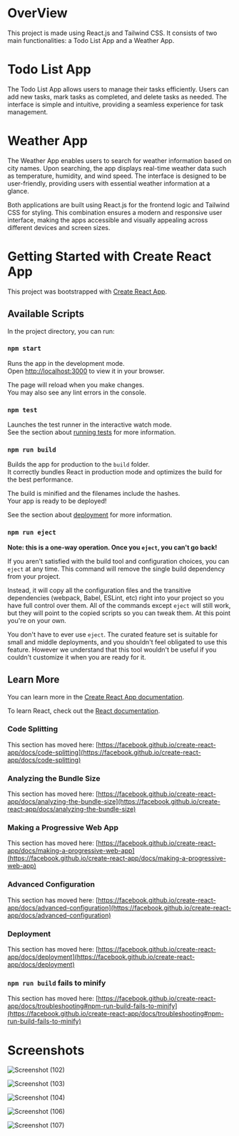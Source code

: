 # OverView
This project is made using React.js and Tailwind CSS. It consists of two main functionalities: a Todo List App and a Weather App.

# Todo List App
The Todo List App allows users to manage their tasks efficiently. Users can add new tasks, mark tasks as completed, and delete tasks as needed. The interface is simple and intuitive, providing a seamless experience for task management.

# Weather App
The Weather App enables users to search for weather information based on city names. Upon searching, the app displays real-time weather data such as temperature, humidity, and wind speed. The interface is designed to be user-friendly, providing users with essential weather information at a glance.

Both applications are built using React.js for the frontend logic and Tailwind CSS for styling. This combination ensures a modern and responsive user interface, making the apps accessible and visually appealing across different devices and screen sizes.



# Getting Started with Create React App

This project was bootstrapped with [Create React App](https://github.com/facebook/create-react-app).

## Available Scripts

In the project directory, you can run:

### `npm start`

Runs the app in the development mode.\
Open [http://localhost:3000](http://localhost:3000) to view it in your browser.

The page will reload when you make changes.\
You may also see any lint errors in the console.

### `npm test`

Launches the test runner in the interactive watch mode.\
See the section about [running tests](https://facebook.github.io/create-react-app/docs/running-tests) for more information.

### `npm run build`

Builds the app for production to the `build` folder.\
It correctly bundles React in production mode and optimizes the build for the best performance.

The build is minified and the filenames include the hashes.\
Your app is ready to be deployed!

See the section about [deployment](https://facebook.github.io/create-react-app/docs/deployment) for more information.

### `npm run eject`

**Note: this is a one-way operation. Once you `eject`, you can't go back!**

If you aren't satisfied with the build tool and configuration choices, you can `eject` at any time. This command will remove the single build dependency from your project.

Instead, it will copy all the configuration files and the transitive dependencies (webpack, Babel, ESLint, etc) right into your project so you have full control over them. All of the commands except `eject` will still work, but they will point to the copied scripts so you can tweak them. At this point you're on your own.

You don't have to ever use `eject`. The curated feature set is suitable for small and middle deployments, and you shouldn't feel obligated to use this feature. However we understand that this tool wouldn't be useful if you couldn't customize it when you are ready for it.

## Learn More

You can learn more in the [Create React App documentation](https://facebook.github.io/create-react-app/docs/getting-started).

To learn React, check out the [React documentation](https://reactjs.org/).

### Code Splitting

This section has moved here: [https://facebook.github.io/create-react-app/docs/code-splitting](https://facebook.github.io/create-react-app/docs/code-splitting)

### Analyzing the Bundle Size

This section has moved here: [https://facebook.github.io/create-react-app/docs/analyzing-the-bundle-size](https://facebook.github.io/create-react-app/docs/analyzing-the-bundle-size)

### Making a Progressive Web App

This section has moved here: [https://facebook.github.io/create-react-app/docs/making-a-progressive-web-app](https://facebook.github.io/create-react-app/docs/making-a-progressive-web-app)

### Advanced Configuration

This section has moved here: [https://facebook.github.io/create-react-app/docs/advanced-configuration](https://facebook.github.io/create-react-app/docs/advanced-configuration)

### Deployment

This section has moved here: [https://facebook.github.io/create-react-app/docs/deployment](https://facebook.github.io/create-react-app/docs/deployment)

### `npm run build` fails to minify

This section has moved here: [https://facebook.github.io/create-react-app/docs/troubleshooting#npm-run-build-fails-to-minify](https://facebook.github.io/create-react-app/docs/troubleshooting#npm-run-build-fails-to-minify)

# Screenshots

![Screenshot (102)](https://github.com/techieaap/ReactJs-FrontEnd/assets/109520110/a1db445f-6ec1-499f-9311-dc0dad187d8e)

![Screenshot (103)](https://github.com/techieaap/ReactJs-FrontEnd/assets/109520110/c14c3216-7bf1-4196-ad1a-aac9ad62eaa5)

![Screenshot (104)](https://github.com/techieaap/ReactJs-FrontEnd/assets/109520110/cd8698ee-4cad-40df-a5da-81289f271e50)

![Screenshot (106)](https://github.com/techieaap/ReactJs-FrontEnd/assets/109520110/0f8fe71f-721d-4e1e-a266-6e48e4f35e4d)

![Screenshot (107)](https://github.com/techieaap/ReactJs-FrontEnd/assets/109520110/a39beaad-b3cf-476f-b715-3f4856231d65)

